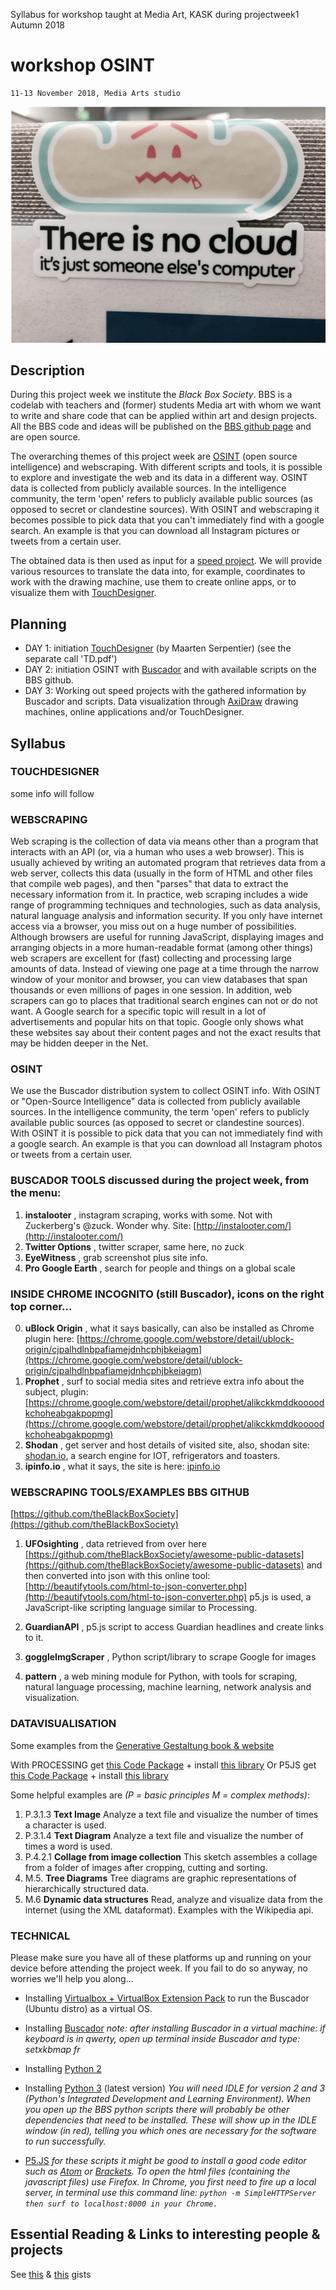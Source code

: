 Syllabus for workshop taught at Media Art, KASK during projectweek1 Autumn 2018

# workshop OSINT
 
    11-13 November 2018, Media Arts studio

![No Cloud](https://github.com/theBlackBoxSociety/workshop-OSINT/blob/master/images/NoCloud.png)

## Description
During this project week we institute the _Black Box Society_. BBS is a codelab with teachers and (former) students Media art with whom we want to write and share code that can be applied within art and design projects. All the BBS code and ideas will be published on the [BBS github page](https://github.com/theBlackBoxSociety) and are open source.

The overarching themes of this project week are [OSINT](https://en.wikipedia.org/wiki/Open-source_intelligence) (open source intelligence) and webscraping. With different scripts and tools, it is possible to explore and investigate the web and its data in a different way. OSINT data is collected from publicly available sources. In the intelligence community, the term &#39;open&#39; refers to publicly available public sources (as opposed to secret or clandestine sources). With OSINT and webscraping it becomes possible to pick data that you can&#39;t immediately find with a google search. An example is that you can download all Instagram pictures or tweets from a certain user.

The obtained data is then used as input for a [speed project](http://fffff.at/speed-project/). We will provide various resources to translate the data into, for example, coordinates to work with the drawing machine, use them to create online apps, or to visualize them with [TouchDesigner](https://www.derivative.ca/).

## Planning

- DAY 1: initiation [TouchDesigner](https://www.derivative.ca/) (by Maarten Serpentier) (see the separate call &#39;TD.pdf&#39;)
- DAY 2: initiation OSINT with [Buscador](https://inteltechniques.com/buscador/) and with available scripts on the BBS github.
- DAY 3: Working out speed projects with the gathered information by Buscador and scripts. Data visualization through [AxiDraw](https://axidraw.com/) drawing machines, online applications and/or TouchDesigner.

## Syllabus

### TOUCHDESIGNER
some info will follow

### WEBSCRAPING
Web scraping is the collection of data via means other than a program that interacts with an API (or, via a human who uses a web browser). This is usually achieved by writing an automated program that retrieves data from a web server, collects this data (usually in the form of HTML and other files that compile web pages), and then &quot;parses&quot; that data to extract the necessary information from it.
In practice, web scraping includes a wide range of programming techniques and technologies, such as data analysis, natural language analysis and information security.
If you only have internet access via a browser, you miss out on a huge number of possibilities. Although browsers are useful for running JavaScript, displaying images and arranging objects in a more human-readable format (among other things) web scrapers are excellent for (fast) collecting and processing large amounts of data. Instead of viewing one page at a time through the narrow window of your monitor and browser, you can view databases that span thousands or even millions of pages in one session.
In addition, web scrapers can go to places that traditional search engines can not or do not want. A Google search for a specific topic will result in a lot of advertisements and popular hits on that topic. Google only shows what these websites say about their content pages and not the exact results that may be hidden deeper in the Net.


### OSINT

We use the Buscador distribution system to collect OSINT info. With OSINT or &quot;Open-Source Intelligence&quot; data is collected from publicly available sources. In the intelligence community, the term &#39;open&#39; refers to publicly available public sources (as opposed to secret or clandestine sources). With OSINT it is possible to pick data that you can not immediately find with a google search. An example is that you can download all Instagram photos or tweets from a certain user.


### BUSCADOR TOOLS discussed during the project week, from the menu:

1. **instalooter** , instagram scraping, works with some. Not with Zuckerberg&#39;s @zuck. Wonder why. Site: [http://instalooter.com/](http://instalooter.com/)
2. **Twitter Options** , twitter scraper, same here, no zuck
3. **EyeWitness** , grab screenshot plus site info.
4. **Pro Google Earth** , search for people and things on a global scale


### INSIDE CHROME INCOGNITO (still Buscador), icons on the right top corner...
0. **uBlock Origin** , what it says basically, can also be installed as Chrome plugin here: [https://chrome.google.com/webstore/detail/ublock-origin/cjpalhdlnbpafiamejdnhcphjbkeiagm](https://chrome.google.com/webstore/detail/ublock-origin/cjpalhdlnbpafiamejdnhcphjbkeiagm)
1. **Prophet** , surf to social media sites and retrieve extra info about the subject, plugin: [https://chrome.google.com/webstore/detail/prophet/alikckkmddkoooodkchoheabgakpopmg](https://chrome.google.com/webstore/detail/prophet/alikckkmddkoooodkchoheabgakpopmg)
2. **Shodan** , get server and host details of visited site, also, shodan site: [shodan.io](https://www.shodan.io/), a search engine for IOT, refrigerators and toasters.
3. **ipinfo.io** , what it says, the site is here: [ipinfo.io](https://ipinfo.io/)


### WEBSCRAPING TOOLS/EXAMPLES BBS GITHUB
[https://github.com/theBlackBoxSociety](https://github.com/theBlackBoxSociety)

1. **UFOsighting** , data retrieved from over here [https://github.com/theBlackBoxSociety/awesome-public-datasets](https://github.com/theBlackBoxSociety/awesome-public-datasets) and then converted into json with this online tool: [http://beautifytools.com/html-to-json-converter.php](http://beautifytools.com/html-to-json-converter.php) p5.js is used, a JavaScript-like scripting language similar to Processing.

2. **GuardianAPI** , p5.js script to access Guardian headlines and create links to it.

3. **goggleImgScraper** , Python script/library to scrape Google for images

4. **pattern** , a web mining module for Python, with tools for scraping, natural language processing, machine learning, network analysis and visualization.


### DATAVISUALISATION
Some examples from the [Generative Gestaltung book & website](http://www.generative-gestaltung.de/)

With PROCESSING
    get [this Code Package](https://github.com/generative-design/Code-Package-Processing-3.x) + install [this library](https://github.com/generative-design/GenerativeDesignLibrary3)
Or P5JS
    get [this Code Package](https://github.com/generative-design/Code-Package-p5.js) + install [this library](https://github.com/generative-design/generative-design-library.js)

Some helpful examples are *(P = basic principles M = complex methods)*:
1. P.3.1.3 **Text Image** Analyze a text file and visualize the number of times a character is used.
2. P.3.1.4 **Text Diagram** Analyze a text file and visualize the number of times a word is used.
3. P.4.2.1 **Collage from image collection** This sketch assembles a collage from a folder of images after cropping, cutting and sorting.
4. M.5. **Tree Diagrams** Tree diagrams are graphic representations of hierarchically structured data.
5. M.6 **Dynamic data structures** Read, analyze and visualize data from the internet (using the XML dataformat). Examples with the Wikipedia api.


### TECHNICAL

Please make sure you have all of these platforms up and running on your device before attending the project week. If you fail to do so anyway, no worries we'll help you along...

- Installing [Virtualbox + VirtualBox Extension Pack](https://www.virtualbox.org/wiki/Downloads) to run the Buscador (Ubuntu distro) as a virtual OS.

- Installing [Buscador](https://inteltechniques.com/buscador/)
    *note: after installing Buscador in a virtual machine: if keyboard is in qwerty, open up terminal inside Buscador and type: setxkbmap fr*

- Installing [Python 2](https://www.python.org/downloads/release/python-2715/)

- Installing [Python 3](https://www.python.org/downloads/) (latest version)
    *You will need IDLE for version 2 and 3 (Python's Integrated Development and Learning Environment). When you open up the BBS python scripts there will probably be other dependencies that need to be installed. These will show up in the IDLE window (in red), telling you which ones are necessary for the software to run successfully.*

- [P5.JS](https://p5js.org/download/) 
    *for these scripts it might be good to install a good code editor such as [Atom](https://atom.io/) or [Brackets](http://brackets.io/).*
    *To open the html files (containing the javascript files) use Firefox. In Chrome, you first need to fire up a local server, in terminal use this command line: `python -m SimpleHTTPServer then surf to localhost:8000 in your Chrome.`*


## Essential Reading & Links to interesting people & projects
See [this](https://github.com/theBlackBoxSociety/EssentialReading) & [this](https://github.com/theBlackBoxSociety/interestingPeople) gists
